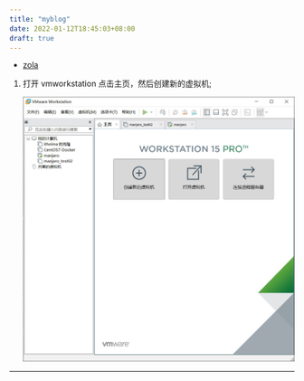 ```yaml
---
title: "myblog"
date: 2022-01-12T18:45:03+08:00
draft: true
---
```

- [zola](https://www.getzola.org/documentation/content/multilingual/)

 1. 打开 vmworkstation 点击主页，然后创建新的虚拟机;

    ![Image](/././static/linux_0.jpg)

---
